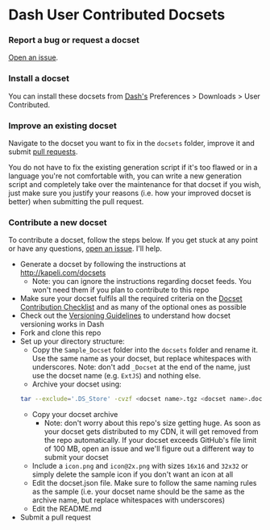 Dash User Contributed Docsets
=======================

### Report a bug or request a docset
[Open an issue](https://github.com/Kapeli/Dash-User-Contributions/issues/new).

### Install a docset

You can install these docsets from [Dash's](https://kapeli.com/dash) Preferences > Downloads > User Contributed.

### Improve an existing docset

Navigate to the docset you want to fix in the `docsets` folder, improve it and submit [pull requests](https://github.com/Kapeli/Dash-User-Contributions/pulls).

You do not have to fix the existing generation script if it's too flawed or in a language you're not comfortable with, you can write a new generation script and completely take over the maintenance for that docset if you wish, just make sure you justify your reasons (i.e. how your improved docset is better) when submitting the pull request.

### Contribute a new docset

To contribute a docset, follow the steps below. If you get stuck at any point or have any questions, [open an issue](https://github.com/Kapeli/Dash-User-Contributions/issues). I'll help.

* Generate a docset by following the instructions at http://kapeli.com/docsets
    * Note: you can ignore the instructions regarding docset feeds. You won't need them if you plan to contribute to this repo
* Make sure your docset fulfils all the required criteria on the [Docset Contribution Checklist](https://github.com/Kapeli/Dash-User-Contributions/wiki/Docset-Contribution-Checklist) and as many of the optional ones as possible
* Check out the [Versioning Guidelines](https://github.com/Kapeli/Dash-User-Contributions/wiki/Docset-Versioning-Guidelines) to understand how docset versioning works in Dash
* Fork and clone this repo
* Set up your directory structure:
  * Copy the `Sample_Docset` folder into the `docsets` folder and rename it. Use the same name as your docset, but replace whitespaces with underscores. Note: don't add `_Docset` at the end of the name, just use the docset name (e.g. `ExtJS`) and nothing else.
  * Archive your docset using:
  ```bash
  tar --exclude='.DS_Store' -cvzf <docset name>.tgz <docset name>.docset
  ```
  * Copy your docset archive
    * Note: don't worry about this repo's size getting huge. As soon as your docset gets distributed to my CDN, it will get removed from the repo automatically. If your docset exceeds GitHub's file limit of 100 MB, open an issue and we'll figure out a different way to submit your docset
  * Include a `icon.png` and `icon@2x.png` with sizes `16x16` and `32x32` or simply delete the sample icon if you don't want an icon at all
  * Edit the docset.json file. Make sure to follow the same naming rules as the sample (i.e. your docset name should be the same as the archive name, but replace whitespaces with underscores)
  * Edit the README.md
* Submit a pull request
